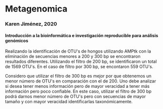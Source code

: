 # Metagenomica
### Karen Jiménez, 2020
#### Introducción a la bioinformática e investigación reproducible para análisis genómicos

Realizando la identificación de OTU's de hongos utilizando AMPtk con la eliminación de secuencias menores a 200 y 300 bp se encontraron resultados diferentes. Utilizando el filtro de 200 bp, se identificaron un total de 1569 OTU's. En el caso de filtro por 300 bp, se encontaron 559 OTU's.

Considero que utilizar el filtro de 300 bp es mejor por que obtenemos un menor número de OTU's en comparación con el de 200. Uno debe analizar si desea tener menos información pero de mayor veracidad a tener más información pero poco confiable. En este caso, utilizar el filtro de 300 bp podrá darnos menor número de OTU's pero con secuencias de mayor tamaño y con mayor veracidad identificarlas taxonómicamente.

